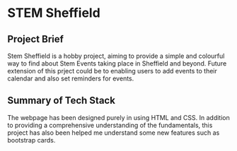 # STEM Sheffield

## Project Brief
Stem Sheffield is a hobby project, aiming to provide a simple and colourful way to find about Stem Events taking place in Sheffield and beyond. Future extension of this prject could be to enabling users to add events to their calendar and also set reminders for events. 


## Summary of Tech Stack
The webpage has been designed purely in using HTML and CSS. In addition to providing a comprehensive understanding of the fundamentals, this project has also been helped me understand some new features such as bootstrap cards.


